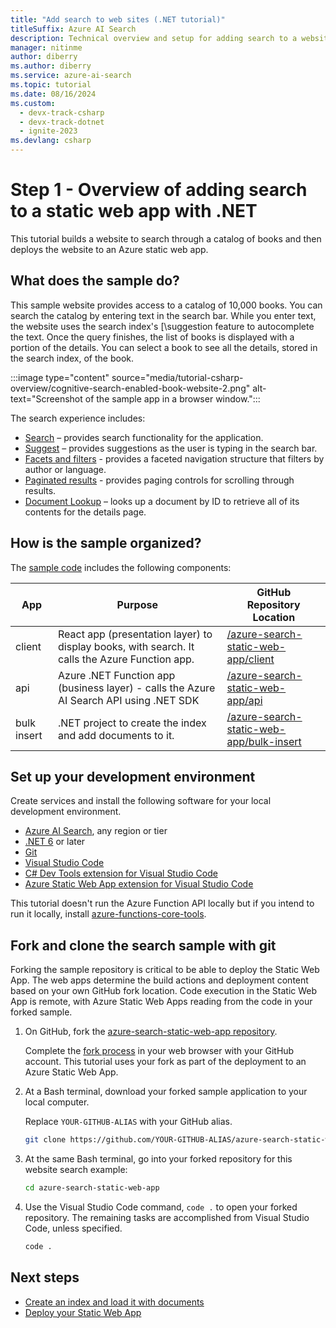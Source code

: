 ```yaml
---
title: "Add search to web sites (.NET tutorial)"
titleSuffix: Azure AI Search
description: Technical overview and setup for adding search to a website and deploying to Azure Static Web App with .NET.
manager: nitinme
author: diberry
ms.author: diberry
ms.service: azure-ai-search
ms.topic: tutorial
ms.date: 08/16/2024
ms.custom:
  - devx-track-csharp
  - devx-track-dotnet
  - ignite-2023
ms.devlang: csharp
---
```


# Step 1 - Overview of adding search to a static web app with .NET

This tutorial builds a website to search through a catalog of books and then deploys the website to an Azure static web app. 

## What does the sample do?

This sample website provides access to a catalog of 10,000 books. You can search the catalog by entering text in the search bar. While you enter text, the website uses the search index's [\suggestion feature to autocomplete the text. Once the query finishes, the list of books is displayed with a portion of the details. You can select a book to see all the details, stored in the search index, of the book. 

:::image type="content" source="media/tutorial-csharp-overview/cognitive-search-enabled-book-website-2.png" alt-text="Screenshot of the sample app in a browser window.":::

The search experience includes:

- [Search](search-query-create.md) – provides search functionality for the application.
- [Suggest](search-add-autocomplete-suggestions.md) – provides suggestions as the user is typing in the search bar.
- [Facets and filters](search-faceted-navigation.md) - provides a faceted navigation structure that filters by author or language.
- [Paginated results](search-pagination-page-layout.md) - provides paging controls for scrolling through results.
- [Document Lookup](search-query-overview.md#document-look-up) – looks up a document by ID to retrieve all of its contents for the details page.

## How is the sample organized?

The [sample code](https://github.com/Azure-Samples/azure-search-static-web-app) includes the following components:

|App|Purpose|GitHub<br>Repository<br>Location|
|--|--|--|
|client|React app (presentation layer) to display books, with search. It calls the Azure Function app. |[/azure-search-static-web-app/client](https://github.com/Azure-Samples/azure-search-static-web-app/tree/main/client)|
|api|Azure .NET Function app (business layer) - calls the Azure AI Search API using .NET SDK |[/azure-search-static-web-app/api](https://github.com/Azure-Samples/azure-search-static-web-app/tree/main/api)|
|bulk insert|.NET project to create the index and add documents to it.|[/azure-search-static-web-app/bulk-insert](https://github.com/Azure-Samples/azure-search-static-web-app/tree/main/bulk-insert)|

## Set up your development environment

Create services and install the following software for your local development environment. 

- [Azure AI Search](search-create-service-portal.md), any region or tier
- [.NET 6](https://dotnet.microsoft.com/download/dotnet/6.0) or later
- [Git](https://git-scm.com/downloads)
- [Visual Studio Code](https://code.visualstudio.com/)
- [C# Dev Tools extension for Visual Studio Code](https://marketplace.visualstudio.com/items?itemName=ms-dotnettools.csdevkit)
- [Azure Static Web App extension for Visual Studio Code](https://marketplace.visualstudio.com/items?itemName=ms-azuretools.vscode-azurestaticwebapps) 

This tutorial doesn't run the Azure Function API locally but if you intend to run it locally, install [azure-functions-core-tools](/azure/azure-functions/functions-run-local?tabs=linux%2ccsharp%2cbash#install-the-azure-functions-core-tools).

## Fork and clone the search sample with git

Forking the sample repository is critical to be able to deploy the Static Web App. The web apps determine the build actions and deployment content based on your own GitHub fork location. Code execution in the Static Web App is remote, with Azure Static Web Apps reading from the code in your forked sample.

1. On GitHub, fork the [azure-search-static-web-app repository](https://github.com/Azure-Samples/azure-search-static-web-app). 

    Complete the [fork process](https://docs.github.com/pull-requests/collaborating-with-pull-requests/working-with-forks/fork-a-repo) in your web browser with your GitHub account. This tutorial uses your fork as part of the deployment to an Azure Static Web App. 

1. At a Bash terminal, download your forked sample application to your local computer. 

    Replace `YOUR-GITHUB-ALIAS` with your GitHub alias. 

    ```bash
    git clone https://github.com/YOUR-GITHUB-ALIAS/azure-search-static-web-app.git
    ```

1. At the same Bash terminal, go into your forked repository for this website search example:

    ```bash
    cd azure-search-static-web-app
    ```

1. Use the Visual Studio Code command, `code .` to open your forked repository. The remaining tasks are accomplished from Visual Studio Code, unless specified.

    ```bash
    code .
    ```

## Next steps

- [Create an index and load it with documents](tutorial-csharp-create-load-index.md)
- [Deploy your Static Web App](tutorial-csharp-deploy-static-web-app.md)
